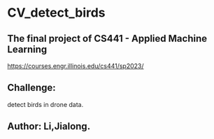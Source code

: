 # CV_detect_birds
## The final project of CS441 - Applied Machine Learning
https://courses.engr.illinois.edu/cs441/sp2023/
## Challenge:  
detect birds in drone data. 
## Author: Li,Jialong. 


